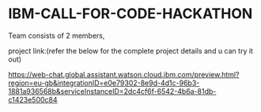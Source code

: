 # IBM-CALL-FOR-CODE-HACKATHON
Team consists of 2 members,

project link:(refer the below for the complete project details and u can try it out)


https://web-chat.global.assistant.watson.cloud.ibm.com/preview.html?region=eu-gb&integrationID=e0e79302-8e9d-4d1c-96b3-1881a936568b&serviceInstanceID=2dc4cf6f-6542-4b6a-81db-c1423e500c84
